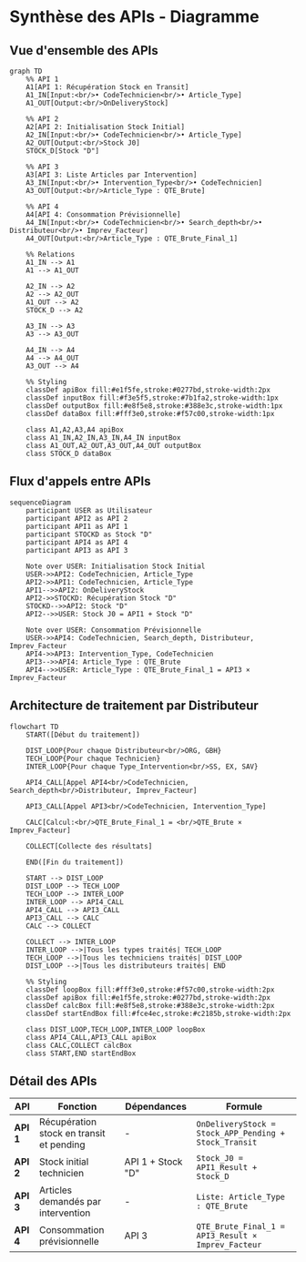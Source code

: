 # Synthèse des APIs - Diagramme

## Vue d'ensemble des APIs

```mermaid
graph TD
    %% API 1
    A1[API 1: Récupération Stock en Transit]
    A1_IN[Input:<br/>• CodeTechnicien<br/>• Article_Type]
    A1_OUT[Output:<br/>OnDeliveryStock]

    %% API 2
    A2[API 2: Initialisation Stock Initial]
    A2_IN[Input:<br/>• CodeTechnicien<br/>• Article_Type]
    A2_OUT[Output:<br/>Stock J0]
    STOCK_D[Stock "D"]

    %% API 3
    A3[API 3: Liste Articles par Intervention]
    A3_IN[Input:<br/>• Intervention_Type<br/>• CodeTechnicien]
    A3_OUT[Output:<br/>Article_Type : QTE_Brute]

    %% API 4
    A4[API 4: Consommation Prévisionnelle]
    A4_IN[Input:<br/>• CodeTechnicien<br/>• Search_depth<br/>• Distributeur<br/>• Imprev_Facteur]
    A4_OUT[Output:<br/>Article_Type : QTE_Brute_Final_1]

    %% Relations
    A1_IN --> A1
    A1 --> A1_OUT

    A2_IN --> A2
    A2 --> A2_OUT
    A1_OUT --> A2
    STOCK_D --> A2

    A3_IN --> A3
    A3 --> A3_OUT

    A4_IN --> A4
    A4 --> A4_OUT
    A3_OUT --> A4

    %% Styling
    classDef apiBox fill:#e1f5fe,stroke:#0277bd,stroke-width:2px
    classDef inputBox fill:#f3e5f5,stroke:#7b1fa2,stroke-width:1px
    classDef outputBox fill:#e8f5e8,stroke:#388e3c,stroke-width:1px
    classDef dataBox fill:#fff3e0,stroke:#f57c00,stroke-width:1px

    class A1,A2,A3,A4 apiBox
    class A1_IN,A2_IN,A3_IN,A4_IN inputBox
    class A1_OUT,A2_OUT,A3_OUT,A4_OUT outputBox
    class STOCK_D dataBox
```

## Flux d'appels entre APIs

```mermaid
sequenceDiagram
    participant USER as Utilisateur
    participant API2 as API 2
    participant API1 as API 1
    participant STOCKD as Stock "D"
    participant API4 as API 4
    participant API3 as API 3

    Note over USER: Initialisation Stock Initial
    USER->>API2: CodeTechnicien, Article_Type
    API2->>API1: CodeTechnicien, Article_Type
    API1-->>API2: OnDeliveryStock
    API2->>STOCKD: Récupération Stock "D"
    STOCKD-->>API2: Stock "D"
    API2-->>USER: Stock J0 = API1 + Stock "D"

    Note over USER: Consommation Prévisionnelle
    USER->>API4: CodeTechnicien, Search_depth, Distributeur, Imprev_Facteur
    API4->>API3: Intervention_Type, CodeTechnicien
    API3-->>API4: Article_Type : QTE_Brute
    API4-->>USER: Article_Type : QTE_Brute_Final_1 = API3 × Imprev_Facteur
```

## Architecture de traitement par Distributeur

```mermaid
flowchart TD
    START([Début du traitement])

    DIST_LOOP{Pour chaque Distributeur<br/>ORG, GBH}
    TECH_LOOP{Pour chaque Technicien}
    INTER_LOOP{Pour chaque Type_Intervention<br/>SS, EX, SAV}

    API4_CALL[Appel API4<br/>CodeTechnicien, Search_depth<br/>Distributeur, Imprev_Facteur]

    API3_CALL[Appel API3<br/>CodeTechnicien, Intervention_Type]

    CALC[Calcul:<br/>QTE_Brute_Final_1 = <br/>QTE_Brute × Imprev_Facteur]

    COLLECT[Collecte des résultats]

    END([Fin du traitement])

    START --> DIST_LOOP
    DIST_LOOP --> TECH_LOOP
    TECH_LOOP --> INTER_LOOP
    INTER_LOOP --> API4_CALL
    API4_CALL --> API3_CALL
    API3_CALL --> CALC
    CALC --> COLLECT

    COLLECT --> INTER_LOOP
    INTER_LOOP -->|Tous les types traités| TECH_LOOP
    TECH_LOOP -->|Tous les techniciens traités| DIST_LOOP
    DIST_LOOP -->|Tous les distributeurs traités| END

    %% Styling
    classDef loopBox fill:#fff3e0,stroke:#f57c00,stroke-width:2px
    classDef apiBox fill:#e1f5fe,stroke:#0277bd,stroke-width:2px
    classDef calcBox fill:#e8f5e8,stroke:#388e3c,stroke-width:2px
    classDef startEndBox fill:#fce4ec,stroke:#c2185b,stroke-width:2px

    class DIST_LOOP,TECH_LOOP,INTER_LOOP loopBox
    class API4_CALL,API3_CALL apiBox
    class CALC,COLLECT calcBox
    class START,END startEndBox
```

## Détail des APIs

| API | Fonction | Dépendances | Formule |
|-----|----------|-------------|---------|
| **API 1** | Récupération stock en transit et pending | - | `OnDeliveryStock = Stock_APP_Pending + Stock_Transit` |
| **API 2** | Stock initial technicien | API 1 + Stock "D" | `Stock_J0 = API1_Result + Stock_D` |
| **API 3** | Articles demandés par intervention | - | `Liste: Article_Type : QTE_Brute` |
| **API 4** | Consommation prévisionnelle | API 3 | `QTE_Brute_Final_1 = API3_Result × Imprev_Facteur` |